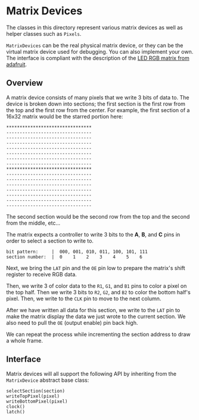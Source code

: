 # Matrix Devices

The classes in this directory represent various matrix devices
as well as helper classes such as `Pixels`.

`MatrixDevices` can be the real physical matrix device, or they can be
the virtual matrix device used for debugging. You can also implement your
own. The interface is compliant with the description
of the
[LED RGB matrix from adafruit](https://learn.adafruit.com/32x16-32x32-rgb-led-matrix/how-the-matrix-works).

## Overview

A matrix device consists of many pixels that we write 3 bits of data to.
The device is broken down into sections; the first section is the first
row from the top and the first row from the center.
For example, the first section of a 16x32 matrix would be the starred portion here:

```
********************************
--------------------------------
--------------------------------
--------------------------------
--------------------------------
--------------------------------
--------------------------------
--------------------------------
********************************
--------------------------------
--------------------------------
--------------------------------
--------------------------------
--------------------------------
--------------------------------
--------------------------------

```

The second section would be the second row from the top and the second from the middle,
etc...

The matrix expects a controller to
write 3 bits to the **A**, **B**, and **C** pins in order to
select a section to write to.

```
bit pattern:     |  000, 001, 010, 011, 100, 101, 111
section number:  |  0    1    2    3    4    5    6
```

Next, we bring the `LAT` pin and the `OE` pin low to prepare the matrix's
shift register to receive RGB data.

Then, we write 3 of color data to the `R1`, `G1`, and `B1` pins to color
a pixel on the top half. Then we write 3 bits to `R2`, `G2`, and `B2` to
color the bottom half's pixel. Then, we write to the `CLK` pin
to move to the next column.

After we have written all data for this section, we write to the `LAT` pin
to make the matrix display the data we just wrote to the current section.
We also need to pull the `OE` (output enable) pin back high.

We can repeat the process while incrementing the section address to
draw a whole frame.

## Interface

Matrix devices will all support the following API
by inheriting from the `MatrixDevice` abstract base class:

```
selectSection(section)
writeTopPixel(pixel)
writeBottomPixel(pixel)
clock()
latch()
```
